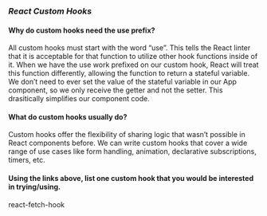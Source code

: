 ### *React Custom Hooks*

#### Why do custom hooks need the use prefix?
All custom hooks must start with the word “use”. This tells the React linter that it is acceptable for that function to utilize other hook functions inside of it. 
When we have the use work prefixed on our custom hook, React will treat this function differently, allowing the function to return a stateful variable. We don’t need to ever set the value of the stateful variable in our App component, so we only receive the getter and not the setter. This drasitically simplifies our component code.

#### What do custom hooks usually do?
Custom hooks offer the flexibility of sharing logic that wasn’t possible in React components before. We can write custom hooks that cover a wide range of use cases like form handling, animation, declarative subscriptions, timers, etc.

#### Using the links above, list one custom hook that you would be interested in trying/using.
react-fetch-hook
